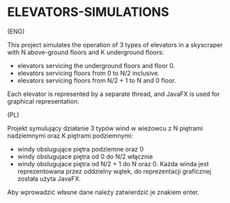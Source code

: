 # ELEVATORS-SIMULATIONS

(ENG)

This project simulates the operation of 3 types of elevators in a skyscraper with N above-ground floors and K underground floors:

* elevators servicing the underground floors and floor 0.
* elevators servicing floors from 0 to N/2 inclusive.
* elevators servicing floors from N/2 + 1 to N and 0 floor.

Each elevator is represented by a separate thread, and JavaFX is used for graphical representation.


(PL)

Projekt symulujący działanie 3 typów wind w wieżowcu z N piętrami nadziemnymi oraz K piętrami podziemnymi:

* windy obslugujące piętra podziemne oraz 0
* windy obslugujace piętra od 0 do N/2 włącznie
* windy obslugujace piętra od N/2 + 1 do N oraz 0.
Każda winda jest reprezentowana przez oddzielny wątek, do reprezentacji graficznej została użyta JavaFX.

Aby wprowadzić własne dane należy zatwierdzić je znakiem enter.

